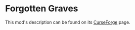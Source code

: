 # Forgotten Graves

This mod's description can be found on its [CurseForge](https://www.curseforge.com/minecraft/mc-mods/forgotten-graves) page.
